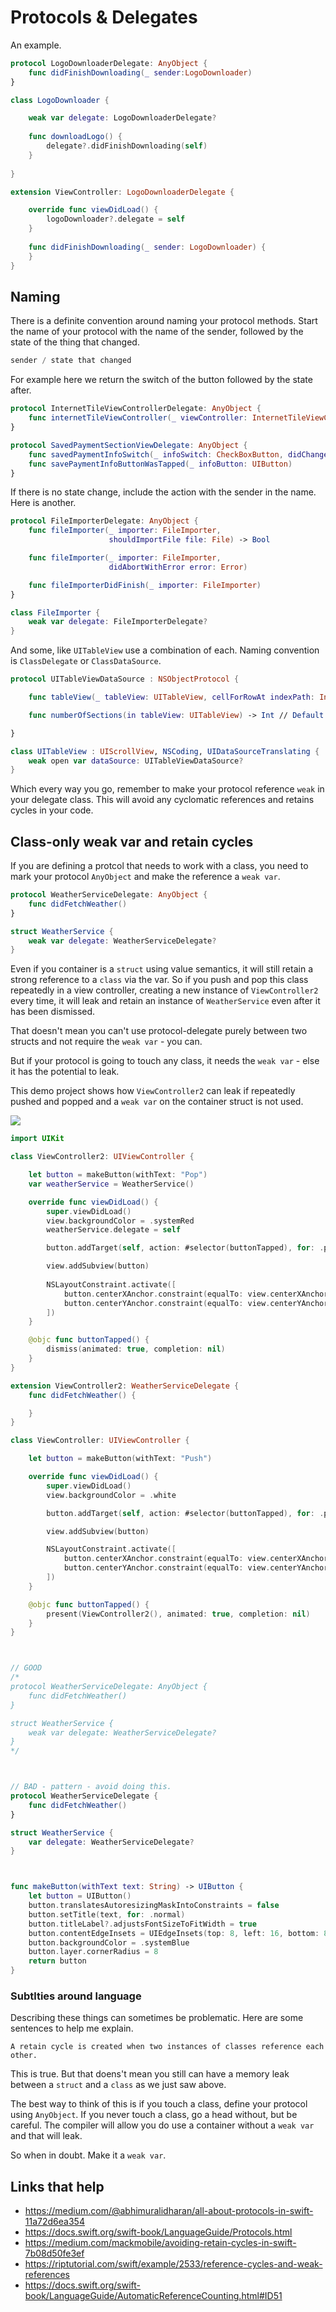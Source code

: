 # Protocols & Delegates

An example.

```swift
protocol LogoDownloaderDelegate: AnyObject {
    func didFinishDownloading(_ sender:LogoDownloader)
} 

class LogoDownloader {

    weak var delegate: LogoDownloaderDelegate?
    
    func downloadLogo() {
    	delegate?.didFinishDownloading(self)
    }
    
} 

extension ViewController: LogoDownloaderDelegate {

    override func viewDidLoad() {
        logoDownloader?.delegate = self
    }
    
    func didFinishDownloading(_ sender: LogoDownloader) {
    } 
}

```

## Naming

There is a definite convention around naming your protocol methods. Start the name of your protocol with the name of the sender, followed by the state of the thing that changed. 

```swift
sender / state that changed
```

For example here we return the switch of the button followed by the state after. 

```swift
protocol InternetTileViewControllerDelegate: AnyObject {
    func internetTileViewController(_ viewController: InternetTileViewController, didSetInternetPackage package: InternetPackage?)
}

protocol SavedPaymentSectionViewDelegate: AnyObject {
    func savedPaymentInfoSwitch(_ infoSwitch: CheckBoxButton, didChange state: Bool)
    func savePaymentInfoButtonWasTapped(_ infoButton: UIButton)
}
```

If there is no state change, include the action with the sender in the name. Here is another.

```swift
protocol FileImporterDelegate: AnyObject {
    func fileImporter(_ importer: FileImporter,
                      shouldImportFile file: File) -> Bool

    func fileImporter(_ importer: FileImporter,
                      didAbortWithError error: Error)

    func fileImporterDidFinish(_ importer: FileImporter)
}

class FileImporter {
    weak var delegate: FileImporterDelegate?
}
```

And some, like `UITableView` use a combination of each. Naming convention is `ClassDelegate` or `ClassDataSource`.

```swift
protocol UITableViewDataSource : NSObjectProtocol {

    func tableView(_ tableView: UITableView, cellForRowAt indexPath: IndexPath) -> UITableViewCell

    func numberOfSections(in tableView: UITableView) -> Int // Default is 1 if not implemented

}

class UITableView : UIScrollView, NSCoding, UIDataSourceTranslating {
	weak open var dataSource: UITableViewDataSource?
}
```

Which every way you go, remember to make your protocol reference `weak` in your delegate class. This will avoid any cyclomatic references and retains cycles in your code.

## Class-only weak var and retain cycles

If you are defining a protcol that needs to work with a class, you need to mark your protocol `AnyObject` and make the reference a `weak var`.

```swift
protocol WeatherServiceDelegate: AnyObject {
    func didFetchWeather()
}

struct WeatherService {
    weak var delegate: WeatherServiceDelegate?
}
```

Even if you container is a `struct` using value semantics, it will still retain a strong reference to a `class` via the var. So if you push and pop this class repeatedly in a view controller, creating a new instance of `ViewController2` every time, it will leak and retain an instance of `WeatherService` even after it has been dismissed.

That doesn't mean you can't use protocol-delegate purely between two structs and not require the `weak var` - you can.

But if your protocol is going to touch any class, it needs the `weak var` - else it has the potential to leak.

This demo project shows how `ViewController2` can leak if repeatedly pushed and popped and a `weak var` on the container struct is not used.

![](images/weak-var-leak.png)

```swift
import UIKit

class ViewController2: UIViewController {

    let button = makeButton(withText: "Pop")
    var weatherService = WeatherService()

    override func viewDidLoad() {
        super.viewDidLoad()
        view.backgroundColor = .systemRed
        weatherService.delegate = self

        button.addTarget(self, action: #selector(buttonTapped), for: .primaryActionTriggered)

        view.addSubview(button)
        
        NSLayoutConstraint.activate([
            button.centerXAnchor.constraint(equalTo: view.centerXAnchor),
            button.centerYAnchor.constraint(equalTo: view.centerYAnchor),
        ])
    }

    @objc func buttonTapped() {
        dismiss(animated: true, completion: nil)
    }
}

extension ViewController2: WeatherServiceDelegate {
    func didFetchWeather() {

    }
}

class ViewController: UIViewController {

    let button = makeButton(withText: "Push")

    override func viewDidLoad() {
        super.viewDidLoad()
        view.backgroundColor = .white

        button.addTarget(self, action: #selector(buttonTapped), for: .primaryActionTriggered)

        view.addSubview(button)

        NSLayoutConstraint.activate([
            button.centerXAnchor.constraint(equalTo: view.centerXAnchor),
            button.centerYAnchor.constraint(equalTo: view.centerYAnchor),
        ])
    }

    @objc func buttonTapped() {
        present(ViewController2(), animated: true, completion: nil)
    }
}



// GOOD
/*
protocol WeatherServiceDelegate: AnyObject {
    func didFetchWeather()
}

struct WeatherService {
    weak var delegate: WeatherServiceDelegate?
}
*/



// BAD - pattern - avoid doing this.
protocol WeatherServiceDelegate {
    func didFetchWeather()
}

struct WeatherService {
    var delegate: WeatherServiceDelegate?
}



func makeButton(withText text: String) -> UIButton {
    let button = UIButton()
    button.translatesAutoresizingMaskIntoConstraints = false
    button.setTitle(text, for: .normal)
    button.titleLabel?.adjustsFontSizeToFitWidth = true
    button.contentEdgeInsets = UIEdgeInsets(top: 8, left: 16, bottom: 8, right: 16)
    button.backgroundColor = .systemBlue
    button.layer.cornerRadius = 8
    return button
}
```
### Subtlties around language

Describing these things can sometimes be problematic. Here are some sentences to help me explain.

```
A retain cycle is created when two instances of classes reference each other.
```

This is true. But that doens't mean you still can have a memory leak between a `struct` and a `class` as we just saw above.

The best way to think of this is if you touch a class, define your protocol using `AnyObject`. If you never touch a class, go a head without, but be careful. The compiler will allow you do use a container without a `weak var` and that will leak.

So when in doubt. Make it a `weak var`.


## Links that help

- https://medium.com/@abhimuralidharan/all-about-protocols-in-swift-11a72d6ea354
- https://docs.swift.org/swift-book/LanguageGuide/Protocols.html
- https://medium.com/mackmobile/avoiding-retain-cycles-in-swift-7b08d50fe3ef
- https://riptutorial.com/swift/example/2533/reference-cycles-and-weak-references
- https://docs.swift.org/swift-book/LanguageGuide/AutomaticReferenceCounting.html#ID51


